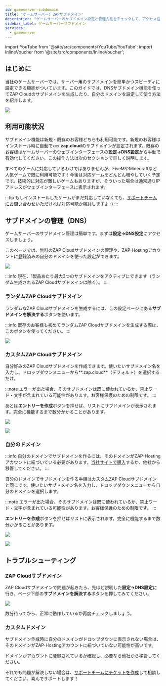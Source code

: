 ```yaml
---
id: gameserver-subdomain
title: 'ゲームサーバー: ZAPサブドメイン'
description: "ゲームサーバーのサブドメイン設定と管理方法をチェックして、アクセス性とカスタマイズ性をアップ → 今すぐ詳しく見る"
sidebar_label: ゲームサーバーサブドメイン
services:
  - gameserver
---
```


import YouTube from '@site/src/components/YouTube/YouTube';
import InlineVoucher from '@site/src/components/InlineVoucher';

## はじめに

当社のゲームサーバーでは、サーバー用のサブドメインを簡単かつスピーディに設定できる機能がついています。このガイドでは、DNSサブドメイン機能を使ってZAP Cloudのサブドメインを生成したり、自分のドメインを設定して使う方法を紹介します。

<YouTube videoId="1fFagkzOvfo" imageSrc="https://screensaver01.zap-hosting.com/index.php/s/bbTYcXxCWXEYNrQ/preview" title="ゲームサーバー向けZAP Cloudドメイン" description="実際に動いているところを見ると理解が深まる？そんなあなたに！忙しい時も、じっくり情報を楽しみたい時も、わかりやすく解説した動画をどうぞ！"/>

![](https://screensaver01.zap-hosting.com/index.php/s/yJTBQ7oC926LfbT/preview)

<InlineVoucher />

## 利用可能状況

サブドメイン機能は新規・既存のお客様どちらも利用可能です。新規のお客様はインストール時に自動で`xxx`**.zap.cloud**のサブドメインが設定されます。既存のお客様はゲームサーバーのウェブインターフェースの**設定->DNS設定**から手動で有効化してください。この操作方法は次のセクションで詳しく説明します。

すべてのゲームに対応しているわけではありませんが、FiveMやMinecraftなど人気ゲームで既に利用可能です！今後は対応ゲームをどんどん増やしていく予定です。技術的に対応が難しいゲームもありますが、そういった場合は通常通りIPアドレスがウェブインターフェースに表示されます。

:::tip
もしインストールしたゲームがまだ対応していなくても、[サポートチームにお問い合わせ](https://zap-hosting.com/en/customer/support/)いただければ対応可能か検討しますよ :)
:::

## サブドメインの管理（DNS）

ゲームサーバーのサブドメイン管理は簡単です。まずは**設定->DNS設定**にアクセスしましょう。

このページでは、無料のZAP Cloudサブドメインの管理や、ZAP-Hostingアカウントに登録済みの自分のドメインを使った設定ができます。

![](https://screensaver01.zap-hosting.com/index.php/s/M6SMHKJcZ3GgXQd/preview)

:::info
現在、1製品あたり最大3つのサブドメインをアクティブにできます（ランダム生成されるZAP Cloudサブドメインは除く）。
:::

### ランダムZAP Cloudサブドメイン

ランダムなZAP Cloudサブドメインを生成するには、この設定ページにある**サブドメインを解決する**ボタンを使います。

:::info
既存のお客様も初めてランダムZAP Cloudサブドメインを生成する際は、このボタンを使ってください。
:::

![](https://screensaver01.zap-hosting.com/index.php/s/Lc5CCQwMtCK63nx/preview)

### カスタムZAP Cloudサブドメイン

自分好みのZAP Cloudサブドメインを作成できます。使いたいサブドメイン名を入力し、ドロップダウンメニューから**.zap.cloud**（デフォルト）を選択するだけ。

:::note
エラーが出た場合、そのサブドメインは既に使われているか、禁止ワード・文字が含まれている可能性があります。お客様保護のための制限です。
:::

あとは**エントリーを作成**ボタンを押せば、リストにサブドメインが表示されます。完全に機能するまで数分かかることがあります。

![](https://screensaver01.zap-hosting.com/index.php/s/odqKSyzXRLi5zRx/preview)

![](https://screensaver01.zap-hosting.com/index.php/s/yWmt4j3nWEgbN6K/preview)

### 自分のドメイン

:::info
自分のドメインでサブドメインを作るには、そのドメインがZAP-Hostingアカウントに紐づいている必要があります。[当社サイトで購入](https://zap-hosting.com/en/shop/product/domain/)するか、他社から移管してください。
:::

自分のドメインでサブドメインを作る手順はカスタムZAP Cloudサブドメインと同じです。使いたいサブドメイン名を入力し、ドロップダウンメニューから自分のドメインを選択します。

:::note
エラーが出た場合、そのサブドメインは既に使われているか、禁止ワード・文字が含まれている可能性があります。お客様保護のための制限です。
:::

**エントリーを作成**ボタンを押せばリストに表示されます。完全に機能するまで数分かかることがあります。

![](https://screensaver01.zap-hosting.com/index.php/s/Xoe8c4T9TNpby27/preview)

![](https://screensaver01.zap-hosting.com/index.php/s/AX9yFSb3nRNoKiF/preview)

## トラブルシューティング

### ZAP Cloudサブドメイン

ZAP Cloudサブドメインで問題が起きたら、先ほど説明した**設定->DNS設定**に行き、ページ下部の**サブドメインを解決する**ボタンを押してみてください。

![](https://screensaver01.zap-hosting.com/index.php/s/Lc5CCQwMtCK63nx/preview)

数分待ってから、正常に動作しているか再度チェックしましょう。

### カスタムドメイン

サブドメイン作成時に自分のドメインがドロップダウンに表示されない場合は、そのドメインがZAP-Hostingアカウントに紐づいていない可能性が高いです。

ドメインがアカウントに登録されているか確認し、必要なら他社から移管してください。

それでも問題が解決しない場合は、[サポートチームにチケットを作成](https://zap-hosting.com/en/customer/support/)して相談してください。喜んでサポートします！

<InlineVoucher />